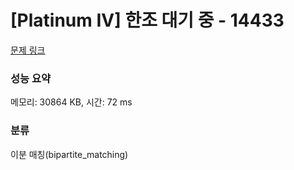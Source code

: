 # [Platinum IV] 한조 대기 중 - 14433 

[문제 링크](https://www.acmicpc.net/problem/14433) 

### 성능 요약

메모리: 30864 KB, 시간: 72 ms

### 분류

이분 매칭(bipartite_matching)

